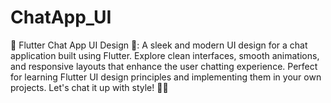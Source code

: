 # ChatApp_UI
📱 Flutter Chat App UI Design 🚀: A sleek and modern UI design for a chat application built using Flutter. Explore clean interfaces, smooth animations, and responsive layouts that enhance the user chatting experience. Perfect for learning Flutter UI design principles and implementing them in your own projects. Let's chat it up with style! 💬🎨
